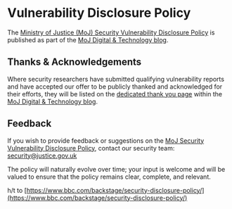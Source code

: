 # Vulnerability Disclosure Policy

The [Ministry of Justice \(MoJ\) Security Vulnerability Disclosure Policy](https://mojdigital.blog.gov.uk/vulnerability-disclosure-policy/) is published as part of the [MoJ Digital &amp; Technology blog](https://mojdigital.blog.gov.uk/).

## Thanks &amp; Acknowledgements

Where security researchers have submitted qualifying vulnerability reports and have accepted our offer to be publicly thanked and acknowledged for their efforts, they will be listed on the [dedicated thank you page](https://mojdigital.blog.gov.uk/vulnerability-disclosure-policy/thank-you-to-the-security-research-community/) within the [MoJ Digital &amp; Technology blog](https://mojdigital.blog.gov.uk/).

## Feedback

If you wish to provide feedback or suggestions on the [MoJ Security Vulnerability Disclosure Policy](https://mojdigital.blog.gov.uk/vulnerability-disclosure-policy/), contact our security team: [security@justice.gov.uk](mailto:security@justice.gov.uk.)

The policy will naturally evolve over time; your input is welcome and will be valued to ensure that the policy remains clear, complete, and relevant.

h/t to [https://www.bbc.com/backstage/security-disclosure-policy/](https://www.bbc.com/backstage/security-disclosure-policy/)


